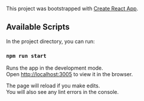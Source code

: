 This project was bootstrapped with [Create React App](https://github.com/facebook/create-react-app).

## Available Scripts

In the project directory, you can run:

### `npm run start`

Runs the app in the development mode.<br>
Open [http://localhost:3005](http://localhost:3005) to view it in the browser.

The page will reload if you make edits.<br>
You will also see any lint errors in the console.
